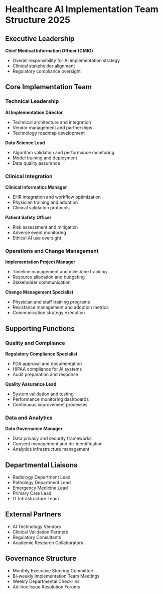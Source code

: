 # Healthcare AI Implementation Team Structure 2025

## Executive Leadership
**Chief Medical Information Officer (CMIO)**
- Overall responsibility for AI implementation strategy
- Clinical stakeholder alignment
- Regulatory compliance oversight

## Core Implementation Team

### Technical Leadership
**AI Implementation Director**
- Technical architecture and integration
- Vendor management and partnerships
- Technology roadmap development

**Data Science Lead**
- Algorithm validation and performance monitoring
- Model training and deployment
- Data quality assurance

### Clinical Integration
**Clinical Informatics Manager**
- EHR integration and workflow optimization
- Physician training and adoption
- Clinical validation protocols

**Patient Safety Officer**
- Risk assessment and mitigation
- Adverse event monitoring
- Ethical AI use oversight

### Operations and Change Management
**Implementation Project Manager**
- Timeline management and milestone tracking
- Resource allocation and budgeting
- Stakeholder communication

**Change Management Specialist**
- Physician and staff training programs
- Resistance management and adoption metrics
- Communication strategy execution

## Supporting Functions

### Quality and Compliance
**Regulatory Compliance Specialist**
- FDA approval and documentation
- HIPAA compliance for AI systems
- Audit preparation and response

**Quality Assurance Lead**
- System validation and testing
- Performance monitoring dashboards
- Continuous improvement processes

### Data and Analytics
**Data Governance Manager**
- Data privacy and security frameworks
- Consent management and de-identification
- Analytics infrastructure management

## Departmental Liaisons
- Radiology Department Lead
- Pathology Department Lead
- Emergency Medicine Lead
- Primary Care Lead
- IT Infrastructure Team

## External Partners
- AI Technology Vendors
- Clinical Validation Partners
- Regulatory Consultants
- Academic Research Collaborators

## Governance Structure
- Monthly Executive Steering Committee
- Bi-weekly Implementation Team Meetings
- Weekly Departmental Check-ins
- Ad-hoc Issue Resolution Forums